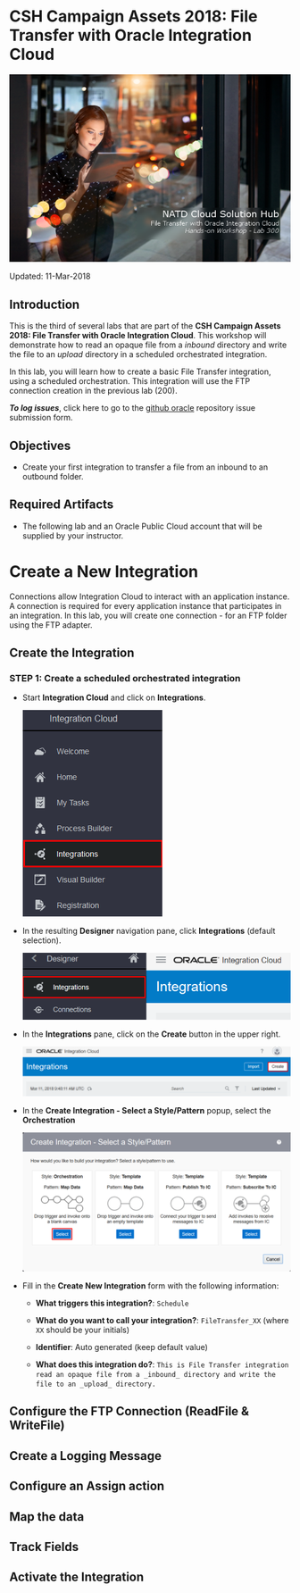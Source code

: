 # CSH Campaign Assets 2018: File Transfer with Oracle Integration Cloud

![](images/300/Lab300_title.png)

Updated: 11-Mar-2018

## Introduction

This is the third of several labs that are part of the **CSH Campaign Assets 2018: File Transfer with Oracle Integration Cloud**. This workshop will demonstrate how to read an opaque file from a *inbound* directory and write the file to an *upload* directory in a scheduled orchestrated integration. 

In this lab, you will learn how to create a basic File Transfer integration, using a scheduled orchestration. This integration will use the FTP connection creation in the previous lab (200).

***To log issues***, click here to go to the [github oracle](https://github.com/oracle/learning-library/issues/new) repository issue submission form.

## Objectives

- Create your first integration to transfer a file from an inbound to an outbound folder.

## Required Artifacts

-   The following lab and an Oracle Public Cloud account that will be supplied by your instructor.

# Create a New Integration
Connections allow Integration Cloud to interact with an application instance. A connection is required for every application instance that participates in an integration. In this lab, you will create one connection - for an FTP folder using the FTP adapter. 

## Create the Integration

### **STEP 1**:  Create a scheduled orchestrated integration

- Start **Integration Cloud** and click on **Integrations**.

    ![](images/300/Lab300_001.png)    

- In the resulting **Designer** navigation pane, click **Integrations** (default selection).

    ![](images/300/Lab300_002.png)    

- In the **Integrations** pane, click on the **Create** button in the upper right.

    ![](images/300/Lab300_003.png)    

- In the **Create Integration - Select a Style/Pattern** popup, select the **Orchestration**

    ![](images/300/Lab300_004.png)    

- Fill in the **Create New Integration** form with the following information:

  - **What triggers this integration?**: `Schedule`	

  - **What do you want to call your integration?**: `FileTransfer_XX` (where `XX` should be your initials)

  - **Identifier**: Auto generated (keep default value)

  - **What does this integration do?**: `This is File Transfer integration read an opaque file from a _inbound_ directory and write the file to an _upload_ directory.`


## Configure the FTP Connection (ReadFile & WriteFile)



## Create a Logging Message


## Configure an Assign action


## Map the data


## Track Fields


## Activate the Integration


